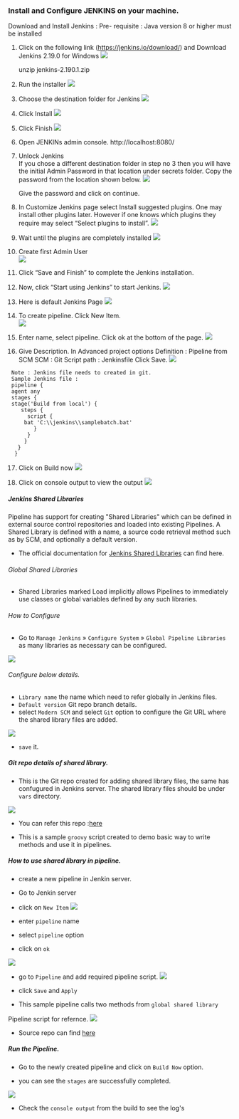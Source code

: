 ### Install and Configure JENKINS  on your machine.

Download and Install Jenkins :
Pre- requisite : Java version 8 or higher must be installed
1. Click on the following link 
   (https://jenkins.io/download/)
    and Download Jenkins 2.19.0 for Windows
    ![](./img/jenkinswindows.PNG)

    unzip jenkins-2.190.1.zip

2. Run the installer
   ![](./img/runinstaller.png)

3. Choose the destination folder for Jenkins
   ![](./img/destinationfolder.png)

4. Click Install
   ![](./img/clickinstall.png)

5.  Click Finish
    ![](./img/ClickFinish.png)

6.  Open JENKINs admin console.
    http://localhost:8080/

7. Unlock Jenkins    
   If you chose a different destination folder in step no 3 then you will have the initial Admin Password in that location under secrets folder.
   Copy the password from the location shown below.
   ![](./img/UnlockJenkins.png)

   Give the password and click on continue.
    
8.  In Customize Jenkins page select Install suggested plugins.      One may install other plugins later. However if one knows        which plugins  they require may select “Select plugins to        install”.
    ![](./img/Customizejenkins.png)

 9. Wait until the plugins are completely installed
    ![](./img/waitplugins.png)

 10. Create first Admin User   
     ![](./img/FirstAdminUser.png)

  11. Click “Save and Finish” to complete the Jenkins                installation.

  12. Now, click “Start using Jenkins” to start Jenkins.
      ![](./img/StartUsingJenkins.png)

  13. Here is default Jenkins Page
      ![](./img/defaultJenkinsPage.png)
    
  14. To create pipeline. Click New Item.  
      ![](./img/createpipeline.png)
      
  15. Enter name, select pipeline. Click ok at the bottom of the     page.
      ![](./img/selectpipeline.png)

  16. Give Description. In Advanced project options
      Definition : Pipeline from SCM
      SCM : Git
      Script path : Jenkinsfile
      Click Save.
      ![](./img/scm.png)


     Note : Jenkins file needs to created in git.
     Sample Jenkins file :
     pipeline {
	 agent any
	 stages {
	 stage('Build from local') {
	    steps {
	      script {
	     bat 'C:\\jenkins\\samplebatch.bat'
	        }
	      }
	     }
       }
      }


   17. Click on Build now 
     ![](./img/Buildnow.png)
    
   18. Click on console output to view the output
      ![](./img/consoleoutput.png)
    
    
   





##### Jenkins Shared Libraries

 Pipeline has support for creating "Shared Libraries" which can be defined in external source control repositories and loaded into existing Pipelines.
A Shared Library is defined with a name, a source code retrieval method such as by SCM, and optionally a default version.

- The official documentation for [Jenkins Shared Libraries](https://jenkins.io/doc/book/pipeline/shared-libraries/) can find here.

###### Global Shared Libraries
- Shared Libraries marked Load implicitly allows Pipelines to immediately use classes or global variables defined by any such libraries.

###### How to Configure

- Go to `Manage Jenkins` » `Configure System` » `Global Pipeline Libraries` as many libraries as necessary can be configured.

![](./img/shlib-1.png)

###### Configure below details.
- `Library name` the name which need to refer globally in Jenkins files.
- `Default version` Git repo branch details.
- select `Modern SCM` and select `Git` option to configure the Git URL where the shared library files are added.

![](./img/shlib-2.png)

- `save` it. 

##### Git repo details of shared library.

- This is the Git repo created for adding shared library files, the same has confugured in Jenkins server.
The shared library files should be under `vars` directory.

![](./img/shlib-3.png)

- You can refer this repo :[here](https://github.com/bencygeo/shared-lib-python) 

- This is a sample `groovy` script created to demo basic way to write methods and use it in pipelines.
##### How to use shared library in pipeline.

- create a new pipeline in Jenkin server.
- Go to Jenkin server
- click on `New Item`
![](./img/shpipe-1.png)

- enter `pipeline` name
- select `pipeline` option
- click on `ok`

![](./img/shpipe-2.png)

- go to `Pipeline` and add required pipeline script.
![](./img/shpipe-3.png)

- click `Save` and `Apply`

- This sample pipeline calls two methods from `global shared library`

Pipeline script for refernce.
![](./img/runpipe.png)

- Source repo can find [here](https://github.com/bencygeo/Test_Jenkin)


##### Run the Pipeline.

- Go to the newly created pipeline and click on `Build Now` option.

- you can see the `stages` are successfully completed.

![](./img/piperesult.png)

- Check the `console output` from the build to see the log's